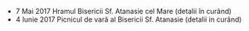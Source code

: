 * <label>7 Mai 2017</label> Hramul Bisericii Sf. Atanasie cel Mare (detalii în curând)
* <label>4 Iunie 2017</label> Picnicul de vară al Bisericii Sf. Atanasie (detalii in curând)